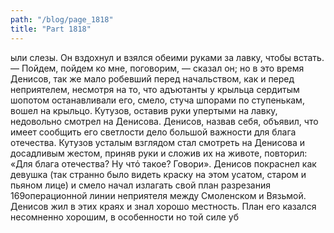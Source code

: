 ```yaml
---
path: "/blog/page_1818"
title: "Part 1818"
---
```


ыли слезы. Он вздохнул и взялся обеими руками за лавку, чтобы встать.
— Пойдем, пойдем ко мне, поговорим, — сказал он; но в это время Денисов, так же мало робевший перед начальством, как и перед неприятелем, несмотря на то, что адъютанты у крыльца сердитым шопотом останавливали его, смело, стуча шпорами по ступенькам, вошел на крыльцо. Кутузов, оставив руки упертыми на лавку, недовольно смотрел на Денисова. Денисов, назвав себя, объявил, что имеет сообщить его светлости дело большой важности для блага отечества. Кутузов усталым взглядом стал смотреть на Денисова и досадливым жестом, приняв руки и сложив их на животе, повторил: «Для блага отечества? Ну чтό такое? Говори». Денисов покраснел как девушка (так странно было видеть краску на этом усатом, старом и пьяном лице) и смело начал излагать свой план разрезания 169операционной линии неприятеля между Смоленском и Вязьмой. Денисов жил в этих краях и знал хорошо местность. План его казался несомненно хорошим, в особенности но той силе уб
